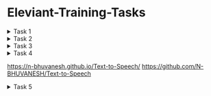 # Eleviant-Training-Tasks

<details>
<summary>Task 1</summary>
<p>

- ✔ [Calculator](https://n-bhuvanesh.github.io/Calculator/
)
- ✔ [Source](https://github.com/N-BHUVANESH/Calculator.git
)  

</p></details>



<details>
<summary>Task 2</summary>
<p>

- ✔ [Tic-Tac-Toe](https://n-bhuvanesh.github.io/Tic-Tac-Toe/
)
- ✔ [Source](https://github.com/N-BHUVANESH/Tic-Tac-Toe.git
)  

</p></details>




<details>
<summary>Task 3</summary>
<p>

- ✔ [Chess](https://n-bhuvanesh.github.io/Chess/
)
- ✔ [Source](https://github.com/N-BHUVANESH/Chess.git
)  

</p></details>


<details>
<summary>Task 4</summary>
<p>

- ✔ [Age Calculator](https://n-bhuvanesh.github.io/Age-Calculator/
)
- ✔ [Source](https://github.com/N-BHUVANESH/Age-Calculator
)  

</p></details>

https://n-bhuvanesh.github.io/Text-to-Speech/
https://github.com/N-BHUVANESH/Text-to-Speech


<details>
<summary>Task 5</summary>
<p>

- ✔ [Text to Speech](https://n-bhuvanesh.github.io/Text-to-Speech/
)
- ✔ [Source](https://github.com/N-BHUVANESH/Text-to-Speech
)  

</p></details>
